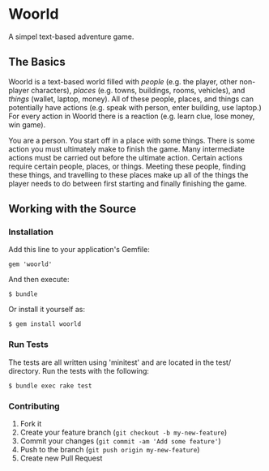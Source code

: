 # Woorld

A simpel text-based adventure game.

## The Basics

Woorld is a text-based world filled with *people* (e.g. the player, other non-player characters), *places* (e.g. towns, buildings, rooms, vehicles), and *things* (wallet, laptop, money). All of these people, places, and things can potentially have actions (e.g. speak with person, enter building, use laptop.) For every action in Woorld there is a reaction (e.g. learn clue, lose money, win game).

You are a person. You start off in a place with some things. There is some action you must ultimately make to finish the game. Many intermediate actions must be carried out before the ultimate action. Certain actions require certain people, places, or things. Meeting these people, finding these things, and travelling to these places make up all of the things the player needs to do between first starting and finally finishing the game.

## Working with the Source

### Installation

Add this line to your application's Gemfile:

    gem 'woorld'

And then execute:

    $ bundle

Or install it yourself as:

    $ gem install woorld

### Run Tests

The tests are all written using 'minitest' and are located in the test/ directory. Run the tests with the following:

    $ bundle exec rake test

### Contributing

1. Fork it
2. Create your feature branch (`git checkout -b my-new-feature`)
3. Commit your changes (`git commit -am 'Add some feature'`)
4. Push to the branch (`git push origin my-new-feature`)
5. Create new Pull Request
